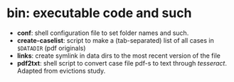 # bin: executable code and such

* **conf**: shell configuration file to set folder names and such. 
* **create-caselist**: script to make a (tab-separated) list of all
  cases in `$DATADIR` (pdf originals)
* **links**: create symlink in data dirs to the most recent version of
  the file
* **pdf2txt**: shell script to convert case file pdf-s to text
  through _tesseract_.  Adapted from evictions study.
  
